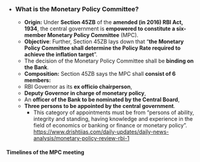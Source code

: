 
- ### What is the Monetary Policy Committee?
    - **Origin:** Under **Section 45ZB** of the **amended (in 2016) RBI Act, 1934**, the central government is **empowered to constitute a six-member Monetary Policy Committee** (MPC).
    - **Objective**: Further, Section 45ZB lays down that “**the Monetary Policy Committee shall determine the Policy Rate required to achieve the inflation target**”.
    - The decision of the Monetary Policy Committee shall be **binding on the Bank**.
    - **Composition:** Section 45ZB says the MPC shall **consist of 6 members:**
    - RBI Governor as its **ex officio chairperson**,
    - **Deputy Governor in charge of monetary policy**,
    - An **officer of the Bank to be nominated by the Central Board**,
    - **Three persons to be appointed by the central government**.
        - This category of appointments must be from “persons of ability, integrity and standing, having knowledge and experience in the field of economics or banking or finance or monetary policy”. https://www.drishtiias.com/daily-updates/daily-news-analysis/monetary-policy-review-rbi-1
    

#### Timelines of the MPC meeting
